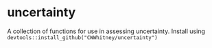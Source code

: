 
<!-- README.md is generated from README.Rmd. Please edit that file -->

# uncertainty

A collection of functions for use in assessing uncertainty. Install
using `devtools::install_github("CWWhitney/uncertainty")`
